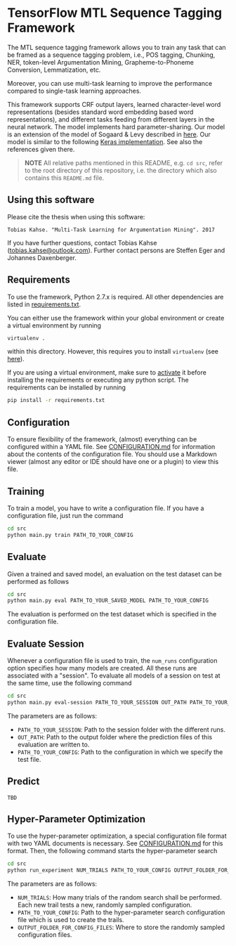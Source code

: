 # TensorFlow MTL Sequence Tagging Framework

The MTL sequence tagging framework allows you to train any task that can be framed
as a sequence tagging problem, i.e., POS tagging, Chunking, NER, token-level Argumentation Mining, Grapheme-to-Phoneme Conversion, Lemmatization, etc. 

Moreover, you can use multi-task learning
to improve the performance compared to single-task learning approaches.

This framework supports CRF output layers, learned character-level word representations (besides standard word embedding based word representations), and different tasks feeding from different layers in the neural network.
The model implements hard parameter-sharing. Our model is an extension of the model of Sogaard & Levy described in [here](http://anthology.aclweb.org/P16-2038). Our model is similar to the following [Keras implementation](https://github.com/UKPLab/emnlp2017-bilstm-cnn-crf). See also the references given there.

> **NOTE**
> All relative paths mentioned in this README, e.g. `cd src`, refer to the
> root directory of this repository, i.e. the directory which also contains
> this `README.md` file.

## Using this software
Please cite the thesis when using this software:

```
Tobias Kahse. "Multi-Task Learning for Argumentation Mining". 2017
```

If you have further questions, contact Tobias Kahse (tobias.kahse@outlook.com). Further contact persons are Steffen Eger and Johannes Daxenberger.

## Requirements

To use the framework, Python 2.7.x is required. All other dependencies are listed
in [requirements.txt](./requirements.txt).

You can either use the framework within your global environment or create a virtual
environment by running

```bash
virtualenv .
```

within this directory. However, this requires you to install `virtualenv` (see [here](https://virtualenv.pypa.io/en/stable/installation/)).

If you are using a virtual environment, make sure to [activate](https://virtualenv.pypa.io/en/stable/userguide/#activate-script) it before installing the requirements or executing any python script. The requirements can be installed by running

```bash
pip install -r requirements.txt
```

## Configuration

To ensure flexibility of the framework, (almost) everything can be configured
within a YAML file. See [CONFIGURATION.md](./CONFIGURATION.md) for information
about the contents of the configuration file. You should use a Markdown viewer
(almost any editor or IDE should have one or a plugin) to view this file.

## Training

To train a model, you have to write a configuration file. If you have a configuration
file, just run the command

```bash
cd src
python main.py train PATH_TO_YOUR_CONFIG
```

## Evaluate

Given a trained and saved model, an evaluation on the test dataset can be performed as follows

```bash
cd src
python main.py eval PATH_TO_YOUR_SAVED_MODEL PATH_TO_YOUR_CONFIG
```

The evaluation is performed on the test dataset which is specified in the configuration file.

## Evaluate Session
Whenever a configuration file is used to train, the `num_runs` configuration option specifies how many models are created. All these
runs are associated with a "session". To evaluate all models of a
session on test at the same time, use the following command

```bash
cd src
python main.py eval-session PATH_TO_YOUR_SESSION OUT_PATH PATH_TO_YOUR_CONFIG
```

The parameters are as follows:
* `PATH_TO_YOUR_SESSION`: Path to the session folder with the different runs.
* `OUT_PATH`: Path to the output folder where the prediction files of this evaluation are written to.
* `PATH_TO_YOUR_CONFIG`: Path to the configuration in which we specify the test file.

## Predict
`TBD`

## Hyper-Parameter Optimization

To use the hyper-parameter optimization, a special configuration file format with two YAML documents is necessary.
See [CONFIGURATION.md](./CONFIGURATION.md) for this format. Then, the following command starts the hyper-parameter
search

```bash
cd src
python run_experiment NUM_TRIALS PATH_TO_YOUR_CONFIG OUTPUT_FOLDER_FOR_CONFIG_FILES
```

The parameters are as follows:

* `NUM_TRIALS`: How many trials of the random search shall be performed. Each new trail tests a new, randomly sampled configuration.
* `PATH_TO_YOUR_CONFIG`: Path to the hyper-parameter search configuration file which is used to create the trails.
* `OUTPUT_FOLDER_FOR_CONFIG_FILES`: Where to store the randomly sampled configuration files.
